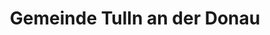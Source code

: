 ---
title: Gemeinde Tulln an der Donau
url: /gemeinde-tulln-an-der-donau/
latitude: 48.324
longitude: 16.03
---